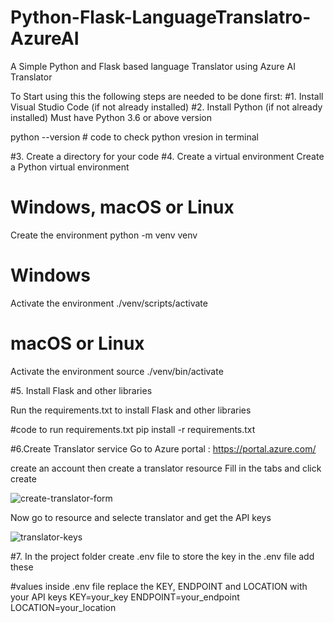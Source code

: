 # Python-Flask-LanguageTranslatro-AzureAI
A Simple Python and Flask based language Translator using Azure AI Translator


To Start using this the following steps are needed to be done first:
#1. Install Visual Studio Code (if not already installed)
#2. Install Python (if not already installed)
  Must have Python 3.6 or above version
 
  python --version   # code to check python vresion in terminal

#3. Create a directory for your code
#4. Create a virtual environment
  Create a Python virtual environment

  # Windows, macOS or Linux
  Create the environment
  python -m venv venv


  # Windows
  Activate the environment
  ./venv/scripts/activate

  # macOS or Linux
  Activate the environment
  source ./venv/bin/activate

#5. Install Flask and other libraries

   Run the requirements.txt to install Flask and other libraries

   #code to run requirements.txt
   pip install -r requirements.txt

#6.Create Translator service
  Go to Azure portal : https://portal.azure.com/
  
  create an account then create a translator resource
  Fill in the tabs and click create
  
  ![create-translator-form](https://github.com/NithinRaj99/Python-Flask-LanguageTranslatro-AzureAI/assets/105411249/bf53484a-162d-43cb-8744-95d82b930140)
  
  Now go to resource and selecte translator and get the API keys
  
  ![translator-keys](https://github.com/NithinRaj99/Python-Flask-LanguageTranslatro-AzureAI/assets/105411249/3c9ccf93-d15d-40d1-a9ac-fdf7cf60c87e)

#7. In the project folder create .env file to store the key
  in the .env file add these

  #values inside .env file replace the KEY, ENDPOINT and LOCATION with your API keys
  KEY=your_key
  ENDPOINT=your_endpoint
  LOCATION=your_location
  
  


